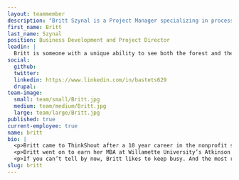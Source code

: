 ```yaml
---
layout: teammember
description: "Britt Szynal is a Project Manager specializing in process management at ThinkShout, a full service digital agency and B-Corp that specializes in nonprofit tech, digital strategy, website development, accessible design, and brand work."
first_name: Britt
last_name: Szynal
position: Business Development and Project Director
leadin: |
  Britt is someone with a unique ability to see both the forest and the trees. She is enamored by the quest to learn how systems work; why they work; and, even more importantly, why things that *should* work, don’t. 
social:
  github:
  twitter:
  linkedin: https://www.linkedin.com/in/bastets629
  drupal:
team-image:
  small: team/small/Britt.jpg
  medium: team/medium/Britt.jpg
  large: team/large/Britt.jpg
published: true
current-employee: true
name: britt
bio: |
  <p>Britt came to ThinkShout after a 10 year career in the nonprofit sector. Starting at a mental health and housing organization in 2008, she developed a passion for building community and for meeting people where they are at. From there, she’s worn many hats from grants management and program evaluation, to program development and coalition building, to all aspects of fundraising. She received a Professional Certificate in Nonprofit Fundraising from the Willamette Valley Development Officers (WVDO) and PSU; and was a founding board member of YNPN Portland. 
  <p>Britt went on to earn her MBA at Willamette University’s Atkinson Graduate School of Management in 2007, graduating at the top of her class while simultaneously exceeding the prior year’s fundraising revenue as Director of Development at Harper’s Playground. Looking for her next challenge, Britt decided on ThinkShout as a place where her passion for community and for driving positive could intersect with her penchant for systems and processes.
  <p>If you can’t tell by now, Britt likes to keep busy. And the most recent role that is keeping busy: being a new mom. Britt’s wide ranging hobbies now include walks with her baby, cuddle naps with her baby, feeding her baby, playing with her baby, coffee, washing a million loads of baby laundry, making her baby laugh, baby….baby baby, baby baby. Coffee. Baby. Baby baby, Baby.
slug: britt
---
```

